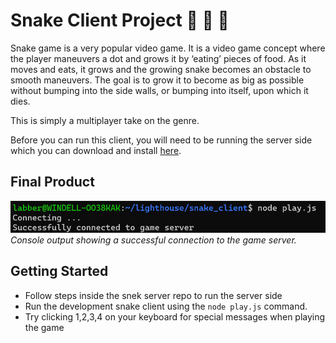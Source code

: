 # Snake Client Project 🐍 🐍 🐍

Snake game is a very popular video game. It is a video game concept where the player maneuvers a dot and grows it by ‘eating’ pieces of food. As it moves and eats, it grows and the growing snake becomes an obstacle to smooth maneuvers. The goal is to grow it to become as big as possible without bumping into the side walls, or bumping into itself, upon which it dies.

This is simply a multiplayer take on the genre.

Before you can run this client, you will need to be running the server side which you can download and install [here](https://github.com/lighthouse-labs/snek-multiplayer.git).

## Final Product

![Server Connection Screenshot](./connection-server.png) 
*Console output showing a successful connection to the game server.*


## Getting Started

- Follow steps inside the snek server repo to run the server side
- Run the development snake client using the `node play.js` command.
- Try clicking 1,2,3,4 on your keyboard for special messages when playing the game